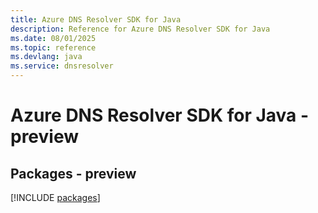 ```yaml
---
title: Azure DNS Resolver SDK for Java
description: Reference for Azure DNS Resolver SDK for Java
ms.date: 08/01/2025
ms.topic: reference
ms.devlang: java
ms.service: dnsresolver
---
```

# Azure DNS Resolver SDK for Java - preview
## Packages - preview
[!INCLUDE [packages](dns-resolver-index.md)]